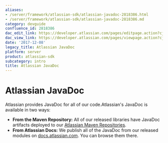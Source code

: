 ```yaml
---
aliases:
- /server/framework/atlassian-sdk/atlassian-javadoc-2818386.html
- /server/framework/atlassian-sdk/atlassian-javadoc-2818386.md
category: devguide
confluence_id: 2818386
dac_edit_link: https://developer.atlassian.com/pages/editpage.action?cjm=wozere&pageId=2818386
dac_view_link: https://developer.atlassian.com/pages/viewpage.action?cjm=wozere&pageId=2818386
date: '2017-12-08'
legacy_title: Atlassian JavaDoc
platform: server
product: atlassian-sdk
subcategory: intro
title: Atlassian JavaDoc
---
```

# Atlassian JavaDoc

Atlassian provides JavaDoc for all of our code.Atlassian's JavaDoc is available in two ways:

-   **From the Maven Repository:** All of our released libraries have JavaDoc artifacts deployed to our [Atlassian Maven Repositories](/server/framework/atlassian-sdk/atlassian-maven-repositories-2818705.html).
-   **From Atlassian Docs:** We publish all of the JavaDoc from our released modules on <a href="http://docs.atlassian.com/" class="external-link">docs.atlassian.com</a>. You can browse them there.
